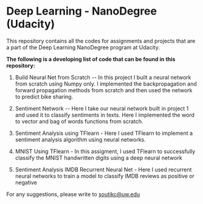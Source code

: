 # Deep Learning - NanoDegree (Udacity)

This repository contains all the codes for assignments and projects that are a part of the Deep Learning NanoDegree program at Udacity.

__The following is a developing list of code that can be found in this repository:__

1. Build Neural Net from Scratch -- In this project I built a neural network from scratch using Numpy only. I implemented the backpropagation and forward propagation methods from scratch and then used the network to predict bike sharing.

2. Sentiment Network -- Here I take our neural network built in project 1 and used it to classify sentiments in texts. Here I implemented the word to vector and bag of words functions from scratch.

3. Sentiment Analysis using TFlearn - Here I used TFlearn to implement a sentiment analysis algorithm using neural networks.

4. MNIST Using TFlearn - In this assigment, I used TFlearn to successfully classify the MNIST handwritten digits using a deep neural network

5. Sentiment Analysis IMDB Recurrent Neural Net - Here I used recurrent neural networks to train a model to classify IMDB reviews as positive or negative



For any suggestions, please write to soutikc@uw.edu
